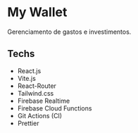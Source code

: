 # My Wallet

Gerenciamento de gastos e investimentos.

## Techs

- React.js
- Vite.js
- React-Router
- Tailwind.css
- Firebase Realtime
- Firebase Cloud Functions
- Git Actions (CI)
- Prettier
